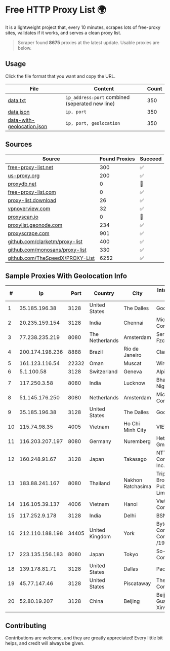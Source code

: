 
# Free HTTP Proxy List 🌍

It is a lightweight project that, every 10 minutes, scrapes lots of free-proxy sites, validates if it works, and serves a clean proxy list.


> Scraper found **8675** proxies at the latest update. Usable proxies are below.

## Usage

Click the file format that you want and copy the URL.


|File|Content|Count|
|----|-------|-----|
|[data.txt](https://raw.githubusercontent.com/themiralay/Proxy-List-World/master/data.txt)|`ip_address:port` combined (seperated new line)|350|
|[data.json](https://raw.githubusercontent.com/themiralay/Proxy-List-World/master/data.json)|`ip, port`|350|
|[data-with-geolocation.json](https://raw.githubusercontent.com/themiralay/Proxy-List-World/master/data-with-geolocation.json)|`ip, port, geolocation`|350|

## Sources

|Source|Found Proxies|Succeed|
|------|-------------|-------|
|[free-proxy-list.net](https://free-proxy-list.net)|300|✅|
|[us-proxy.org](https://www.us-proxy.org)|200|✅|
|[proxydb.net](http://proxydb.net)|0|🚫|
|[free-proxy-list.com](https://free-proxy-list.com/?page=&port=&type%5B%5D=http&type%5B%5D=https&up_time=0&search=Search)|0|✅|
|[proxy-list.download](https://www.proxy-list.download/HTTP)|26|✅|
|[vpnoverview.com](https://vpnoverview.com/privacy/anonymous-browsing/free-proxy-servers)|32|✅|
|[proxyscan.io](https://www.proxyscan.io)|0|🚫|
|[proxylist.geonode.com](https://proxylist.geonode.com/api/proxy-list?limit=300&page=1&sort_by=lastChecked&sort_type=desc&protocols=http,https)|234|✅|
|[proxyscrape.com](https://api.proxyscrape.com/v2/?request=displayproxies&protocol=http&timeout=10000&country=all&ssl=all&anonymity=all)|901|✅|
|[github.com/clarketm/proxy-list](https://raw.githubusercontent.com/clarketm/proxy-list/master/proxy-list-raw.txt)|400|✅|
|[github.com/monosans/proxy-list](https://raw.githubusercontent.com/monosans/proxy-list/main/proxies/http.txt)|330|✅|
|[github.com/TheSpeedX/PROXY-List](https://raw.githubusercontent.com/TheSpeedX/PROXY-List/master/http.txt)|6252|✅|


## Sample Proxies With Geolocation Info

|#|Ip|Port|Country|City|Internet Service Provider|
|-|--|----|-------|----|-------------------------|
|1|35.185.196.38|3128|United States|The Dalles|Google LLC|
|2|20.235.159.154|3128|India|Chennai|Microsoft Corporation|
|3|77.238.235.219|8080|The Netherlands|Amsterdam|Servers Tech Fzco|
|4|200.174.198.236|8888|Brazil|Rio de Janeiro|Claro S.A|
|5|161.123.116.54|22332|Oman|Muscat|Wirels Connect|
|6|5.1.100.58|3128|Switzerland|Geneva|AlpineDC SA|
|7|117.250.3.58|8080|India|Lucknow|Bharat Sanchar Nigam Ltd|
|8|51.145.176.250|8080|Netherlands|Amsterdam|Microsoft Corporation|
|9|35.185.196.38|3128|United States|The Dalles|Google LLC|
|10|115.74.98.35|4005|Vietnam|Ho Chi Minh City|VIETELxdsl|
|11|116.203.207.197|8080|Germany|Nuremberg|Hetzner Online GmbH|
|12|160.248.91.67|3128|Japan|Takasago|NTT PC Communications, Inc.|
|13|183.88.241.167|8080|Thailand|Nakhon Ratchasima|Triple T Broadband Public Company Limited|
|14|116.105.39.137|4006|Vietnam|Hanoi|Viettel Corporation|
|15|117.252.9.178|3128|India|Delhi|BSNL Internet|
|16|212.110.188.198|34405|United Kingdom|York|Bytemark Computer Consulting Ltd /19|
|17|223.135.156.183|8080|Japan|Tokyo|So-net Corporation|
|18|139.178.81.71|3128|United States|Dallas|Packet Host, Inc.|
|19|45.77.147.46|3128|United States|Piscataway|The Constant Company|
|20|52.80.19.207|3128|China|Beijing|Beijing Guanghuan Xinwang Digital|



## Contributing

Contributions are welcome, and they are greatly appreciated! Every
little bit helps, and credit will always be given.

